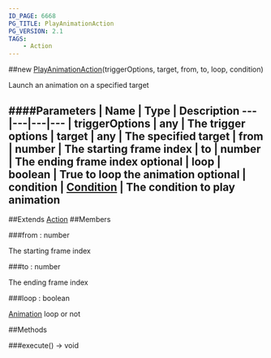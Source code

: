 ```yaml
---
ID_PAGE: 6668
PG_TITLE: PlayAnimationAction
PG_VERSION: 2.1
TAGS:
    - Action
---
```

##new [PlayAnimationAction](page.php?p=6668)(triggerOptions, target, from, to, loop, condition)



Launch an animation on a specified target




####Parameters
 | Name | Type | Description
---|---|---|---
 | triggerOptions | any | The trigger options
 | target | any | The specified target
 | from | number | The starting frame index
 | to | number | The ending frame index
optional | loop | boolean | True to loop the animation
optional | condition | [Condition](page.php?p=6679) | The condition to play animation
---

##Extends
 [Action](page.php?p=6663)
##Members

###from : number




The starting frame index



###to : number




The ending frame index



###loop : boolean




 [Animation](page.php?p=6684) loop or not











##Methods

###execute() &rarr; void

